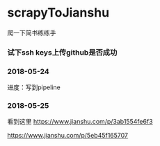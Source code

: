 # scrapyToJianshu
爬一下简书练练手

### 试下ssh keys上传github是否成功

### 2018-05-24
进度：写到pipeline

### 2018-05-25
看到这里 https://www.jianshu.com/p/3ab1554fe6f3

https://www.jianshu.com/p/5eb45f165707